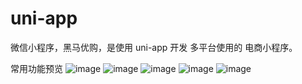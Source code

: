 # uni-app
微信小程序，黑马优购，是使用 uni-app 开发 多平台使用的 电商小程序。

常用功能预览
![image](https://user-images.githubusercontent.com/81803045/168220096-47ee8746-76ab-4dc9-885e-77a4b2222e25.png)
![image](https://user-images.githubusercontent.com/81803045/168220227-376920a7-4e57-42e0-8f60-dbe117424bfd.png)
![image](https://user-images.githubusercontent.com/81803045/168220317-a2f0bb2b-7134-45a4-9861-07757e371fbb.png)
![image](https://user-images.githubusercontent.com/81803045/168220406-aa792c7d-d887-43ba-9f9a-c86d4bd69492.png)
![image](https://user-images.githubusercontent.com/81803045/168220422-a61e0193-1a4b-461e-9b62-82513ee715be.png)
